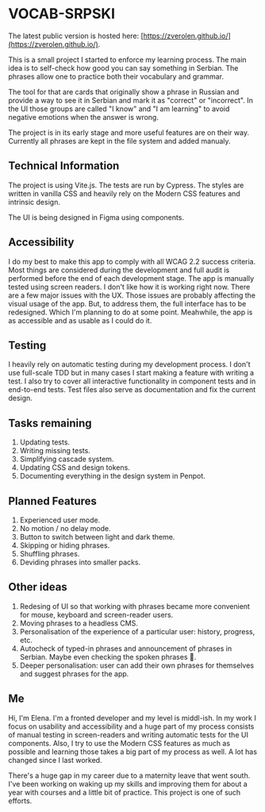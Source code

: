 # VOCAB-SRPSKI

The latest public version is hosted here: [https://zverolen.github.io/](https://zverolen.github.io/).

This is a small project I started to enforce my learning process. The main idea is to self-check how good you can say something in Serbian. The phrases allow one to practice both their vocabulary and grammar.

The tool for that are cards that originally show a phrase in Russian and provide a way to see it in Serbian and mark it as "correct" or "incorrect". In the UI those groups are called "I know" and "I am learning" to avoid negative emotions when the answer is wrong.

The project is in its early stage and more useful features are on their way. Currently all phrases are kept in the file system and added manualy.

## Technical Information
The project is using Vite.js. The tests are run by Cypress. The styles are written in vanilla CSS and heavily rely on the Modern CSS features and intrinsic design.

The UI is being designed in Figma using components.

## Accessibility
I do my best to make this app to comply with all WCAG 2.2 success criteria. Most things are considered during the development and full audit is performed before the end of each development stage.
The app is manually tested using screen readers. I don't like how it is working right now. There are a few major issues with the UX. Those issues are probably affecting the visual usage of the app. But, to address them, the full interface has to be redesigned. Which I'm planning to do at some point. Meahwhile, the app is as accessible and as usable as I could do it.

## Testing
I heavily rely on automatic testing during my development process. I don't use full-scale TDD but in many cases I start making a feature with writing a test. I also try to cover all interactive functionality in component tests and in end-to-end tests. Test files also serve as documentation and fix the current design.

## Tasks remaining
1. Updating tests.
2. Writing missing tests.
3. Simplifying cascade system.
4. Updating CSS and design tokens.
5. Documenting everything in the design system in Penpot.

## Planned Features
1. Experienced user mode.
2. No motion / no delay mode.
3. Button to switch between light and dark theme.
4. Skipping or hiding phrases.
5. Shuffling phrases.
6. Deviding phrases into smaller packs.

## Other ideas
1. Redesing of UI so that working with phrases became more convenient for mouse, keyboard and screen-reader users.
2. Moving phrases to a headless CMS.
3. Personalisation of the experience of a particular user: history, progress, etc.
4. Autocheck of typed-in phrases and announcement of phrases in Serbian. Maybe even checking the spoken phrases 🫢.
5. Deeper personalisation: user can add their own phrases for themselves and suggest phrases for the app.

## Me
Hi, I'm Elena. I'm a fronted developer and my level is middl-ish. In my work I focus on usability and accessibility and a huge part of my process consists of manual testing in screen-readers and writing automatic tests for the UI components. Also, I try to use the Modern CSS features as much as possible and learning those takes a big part of my process as well. A lot has changed since I last worked.

There's a huge gap in my career due to a maternity leave that went south. I've been working on waking up my skills and improving them for about a year with courses and a little bit of practice. This project is one of such efforts.
